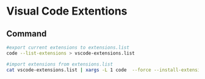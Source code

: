 # Visual Code Extentions

## Command

```sh
#export current extensions to extensions.list
code --list-extensions > vscode-extensions.list

#import extensions from extensions.list
cat vscode-extensions.list | xargs -L 1 code  --force --install-extension
```